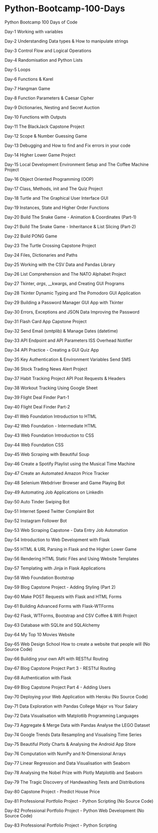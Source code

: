 # Python-Bootcamp-100-Days
Python Bootcamp 100 Days of Code
  
  Day-1 Working with variables
  
  Day-2 Understanding Data types & How to manipulate strings
        
  Day-3 Control Flow and Logical Operations
  
  Day-4 Randomisation and Python Lists
  
  Day-5 Loops
  
  Day-6 Functions & Karel
  
  Day-7 Hangman Game
  
  Day-8 Function Parameters & Caesar Cipher
  
  Day-9 Dictionaries, Nesting and Secret Auction
  
  Day-10 Functions with Outputs
  
  Day-11 The BlackJack Capstone Project
  
  Day-12 Scope & Number Guessing Game

  Day-13 Debugging and How to find and Fix errors in your code
  
  Day-14 Higher Lower Game Project
  
  Day-15 Local Development Environment Setup and The Coffee Machine Project
  
  Day-16 Object Oriented Programming (OOP)
  
  Day-17 Class, Methods, init and The Quiz Project
  
  Day-18 Turtle and The Graphical User Interface GUI
  
  Day-19 Instances, State and Higher Order Functions
  
  Day-20 Build The Snake Game - Animation & Coordinates (Part-1)
  
  Day-21 Build The Snake Game - Inheritance & List Slicing (Part-2)
  
  Day-22 Build PONG Game
  
  Day-23 The Turtle Crossing Capstone Project
  
  Day-24 Files, Dictionaries and Paths
  
  Day-25 Working with the CSV Data and Pandas Library
  
  Day-26 List Comprehension and The NATO Alphabet Project
  
  Day-27 Tkinter, _args_, __kwargs, and Creating GUI Programs
  
  Day-28 Tkinter Dynamic Typing and The Pomodoro GUI Application
  
  Day-29 Building a Password Manager GUI App with Tkinter
  
  Day-30 Errors, Exceptions and JSON Data Improving the Password
  
  Day-31 Flash Card App Capstone Project
  
  Day-32 Send Email (smtplib) & Manage Dates (datetime)
  
  Day-33 API Endpoint and API Parameters ISS Overhead Notifier
  
  Day-34 API Practice - Creating a GUI Quiz App
  
  Day-35 Key Authentication & Environment Variables Send SMS
  
  Day-36 Stock Trading News Alert Project
  
  Day-37 Habit Tracking Project API Post Requests & Headers
  
  Day-38 Workout Tracking Using Google Sheet
  
  Day-39 Flight Deal Finder Part-1
  
  Day-40 Flight Deal Finder Part-2
  
  Day-41 Web Foundation Introduction to HTML
  
  Day-42 Web Foundation - Intermediate HTML
  
  Day-43 Web Foundation Introduction to CSS
  
  Day-44 Web Foundation CSS
  
  Day-45 Web Scraping with Beautiful Soup
  
  Day-46 Create a Spotify Playlist using the Musical Time Machine
  
  Day-47 Create an Automated Amazon Price Tracker
  
  Day-48 Selenium Webdriver Browser and Game Playing Bot
  
  Day-49 Automating Job Applications on LinkedIn
  
  Day-50 Auto Tinder Swiping Bot
  
  Day-51 Internet Speed Twitter Complaint Bot
  
  Day-52 Instagram Follower Bot
  
  Day-53 Web Scraping Capstone - Data Entry Job Automation
  
  Day-54 Introduction to Web Development with Flask
  
  Day-55 HTML & URL Parsing in Flask and the Higher Lower Game
  
  Day-56 Rendering HTML Static Files and Using Website Templates
  
  Day-57 Templating with Jinja in Flask Applications
  
  Day-58 Web Foundation Bootstrap
  
  Day-59 Blog Capstone Project - Adding Styling (Part 2)
  
  Day-60 Make POST Requests with Flask and HTML Forms
  
  Day-61 Building Advanced Forms with Flask-WTForms
  
  Day-62 Flask, WTForms, Bootstrap and CSV Coffee & Wifi Project
  
  Day-63 Database with SQLite and SQLAlchemy
  
  Day-64 My Top 10 Movies Website
  
  Day-65 Web Design School How to create a website that people will (No Source Code)
  
  Day-66 Building your own API with RESTful Routing
  
  Day-67 Blog Capstone Project Part 3 - RESTful Routing
  
  Day-68 Authentication with Flask
  
  Day-69 Blog Capstone Project Part 4 - Adding Users
  
  Day-70 Deploying your Web Application with Heroku (No Source Code)
  
  Day-71 Data Exploration with Pandas College Major vs Your Salary
  
  Day-72 Data Visualisation with Matplotlib Programming Languages
  
  Day-73 Aggregate & Merge Data with Pandas Analyse the LEGO Dataset
  
  Day-74 Google Trends Data Resampling and Visualising Time Series
  
  Day-75 Beautiful Plotly Charts & Analysing the Android App Store
  
  Day-76 Computation with NumPy and N-Dimensional Arrays
  
  Day-77 Linear Regression and Data Visualisation with Seaborn
  
  Day-78 Analysing the Nobel Prize with Plotly Matplotlib and Seaborn
  
  Day-79 The Tragic Discovery of Handwashing Tests and Distributions
  
  Day-80 Capstone Project - Predict House Price
  
  Day-81 Professional Portfolio Project - Python Scripting (No Source Code)
  
  Day-82 Professional Portfolio Project - Python Web Development (No Source Code)
  
  Day-83 Professional Portfolio Project - Python Scripting
